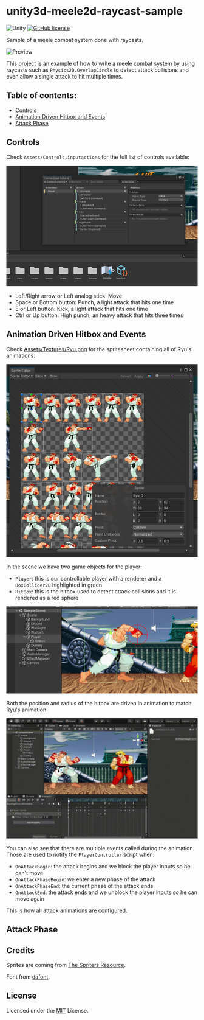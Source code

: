 # unity3d-meele2d-raycast-sample

![Unity](https://img.shields.io/badge/Unity-2021.1.16+-blue)
[![GitHub license](https://img.shields.io/badge/license-MIT-blue.svg)](https://raw.githubusercontent.com/Nauja/unity3d-meele2d-raycast-sample/master/LICENSE)

Sample of a meele combat system done with raycasts.

![Preview](https://github.com/Nauja/unity3d-meele2d-raycast-sample/raw/media/preview.gif)

This project is an example of how to write a meele combat system by using raycasts such as `Physics2D.OverlapCircle` to detect attack collisions and even allow a single attack to hit multiple times.

## Table of contents:

- [Controls](#controls)
- [Animation Driven Hitbox and Events](#animation-driven-hitbox-and-events)
- [Attack Phase](#attack-phase)

## Controls

Check `Assets/Controls.inputactions` for the full list of controls available:

![Controls](https://github.com/Nauja/unity3d-meele2d-raycast-sample/raw/media/controls.png)

  * Left/Right arrow or Left analog stick: Move
  * Space or Bottom button: Punch, a light attack that hits one time
  * E or Left button: Kick, a light attack that hits one time
  * Ctrl or Up button: High punch, an heavy attack that hits three times

## Animation Driven Hitbox and Events

Check [Assets/Textures/Ryu.png](Assets/Textures/Ryu.png) for the spritesheet containing all of Ryu's animations:

![Ryu](https://github.com/Nauja/unity3d-meele2d-raycast-sample/raw/media/ryu-texture.png)

In the scene we have two game objects for the player:
  * `Player`: this is our controllable player with a renderer and a `BoxCollider2D` highlighted in green
  * `HitBox`: this is the hitbox used to detect attack collisions and it is rendered as a red sphere

![HitBox](https://github.com/Nauja/unity3d-meele2d-raycast-sample/raw/media/hitbox.png)

Both the position and radius of the hitbox are driven in animation to match Ryu's animation:

![Events](https://github.com/Nauja/unity3d-meele2d-raycast-sample/raw/media/animation-events.gif)

You can also see that there are multiple events called during the animation. Those are used to notify
the `PlayerController` script when:
  * `OnAttackBegin`: the attack begins and we block the player inputs so he can't move
  * `OnAttackPhaseBegin`: we enter a new phase of the attack
  * `OnAttackPhaseEnd`: the current phase of the attack ends
  * `OnAttackEnd`: the attack ends and we unblock the player inputs so he can move again

This is how all attack animations are configured.

## Attack Phase



## Credits

Sprites are coming from [The Spriters Resource](https://www.spriters-resource.com/).

Font from [dafont](https://www.dafont.com/fr/great-fighter.font).

## License

Licensed under the [MIT](LICENSE) License.
